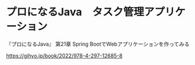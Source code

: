 # プロになるJava　タスク管理アプリケーション

『プロになるJava』 第21章 Spring BootでWebアプリケーションを作ってみる

https://gihyo.jp/book/2022/978-4-297-12685-8
